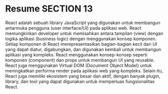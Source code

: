 # Resume SECTION 13

React adalah sebuah library JavaScript yang digunakan untuk membangun antarmuka pengguna (user interface/UI) pada aplikasi web. React memungkinkan developer untuk memisahkan antara tampilan (view) dengan logika aplikasi (business logic) dengan menggunakan konsep komponen. Setiap komponen di React merepresentasikan bagian-bagian kecil dari UI yang dapat diatur, digabungkan, dan digunakan kembali untuk membangun aplikasi yang kompleks. React menggunakan konsep-konsep seperti komponen (component) dan props untuk membangun UI yang reusable. React juga menggunakan Virtual DOM (Document Object Model) untuk meningkatkan performa render pada aplikasi web yang kompleks. Selain itu, React juga memiliki ekosistem yang besar dan aktif, dengan banyak plugin, library, dan tool yang dapat digunakan untuk memperluas fungsionalitas React.